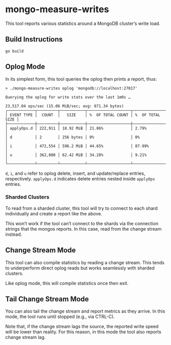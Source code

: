 # mongo-measure-writes

This tool reports various statistics around a MongoDB cluster’s write load.

## Build Instructions
```
go build
```

## Oplog Mode

In its simplest form, this tool queries the oplog then prints a report, thus:
```
> ./mongo-measure-writes oplog 'mongodb://localhost:27017'

Querying the oplog for write stats over the last 1m0s …

23,517.04 ops/sec (15.06 MiB/sec; avg: 671.34 bytes)
┌────────────┬─────────┬───────────┬───────────────────┬──────────────────┐
│ EVENT TYPE │  COUNT  │   SIZE    │ %  OF TOTAL COUNT │ %  OF TOTAL SIZE │
├────────────┼─────────┼───────────┼───────────────────┼──────────────────┤
│ applyOps.d │ 222,911 │ 18.92 MiB │ 21.06%            │ 2.79%            │
│ d          │ 2       │ 256 bytes │ 0%                │ 0%               │
│ i          │ 472,554 │ 596.2 MiB │ 44.65%            │ 87.99%           │
│ u          │ 362,800 │ 62.42 MiB │ 34.28%            │ 9.21%            │
└────────────┴─────────┴───────────┴───────────────────┴──────────────────┘
```
`d`, `i`, and `u` refer to oplog delete, insert, and update/replace entries,
respectively. `applyOps.d` indicates delete entries nested inside `applyOps`
entries.

### Sharded Clusters

To read from a sharded cluster, this tool will try to connect to each
shard individually and create a report like the above.

This won’t work if the tool can’t connect to the shards via the connection
strings that the mongos reports. In this case, read from the change stream
instead.

## Change Stream Mode

This tool can also compile statistics by reading a change stream. This
tends to underperform direct oplog reads but works seamlessly with sharded
clusters.

Like oplog mode, this will compile statistics once then exit.

## Tail Change Stream Mode

You can also tail the change stream and report metrics as they arrive.
In this mode, the tool runs until stopped (e.g., via CTRL-C).

Note that, if the change stream lags the source, the reported write speed
will be lower than reality. For this reason, in this mode the tool also
reports change stream lag.
